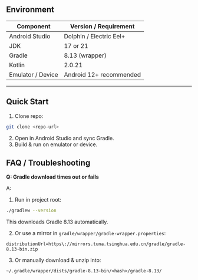 ## Environment

| Component         | Version / Requirement   |
| ----------------- | ----------------------- |
| Android Studio    | Dolphin / Electric Eel+ |
| JDK               | 17 or 21                |
| Gradle            | 8.13 (wrapper)          |
| Kotlin            | 2.0.21                  |
| Emulator / Device | Android 12+ recommended |

---

## Quick Start

1. Clone repo:

```bash
git clone <repo-url>
```

2. Open in Android Studio and sync Gradle.
3. Build & run on emulator or device.

## FAQ / Troubleshooting
**Q: Gradle download times out or fails**

A:
1. Run in project root:

```bash
./gradlew --version
```

This downloads Gradle 8.13 automatically.

2. Or use a mirror in `gradle/wrapper/gradle-wrapper.properties`:

```properties
distributionUrl=https\://mirrors.tuna.tsinghua.edu.cn/gradle/gradle-8.13-bin.zip
```

3. Or manually download & unzip into:

```
~/.gradle/wrapper/dists/gradle-8.13-bin/<hash>/gradle-8.13/
```



